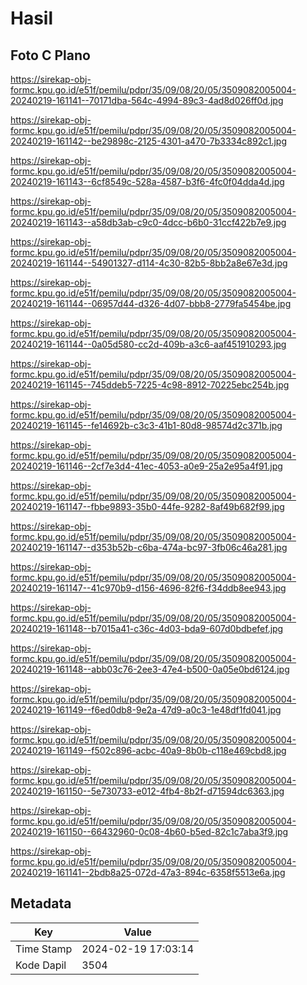 # Hasil

## Foto C Plano

https://sirekap-obj-formc.kpu.go.id/e51f/pemilu/pdpr/35/09/08/20/05/3509082005004-20240219-161141--70171dba-564c-4994-89c3-4ad8d026ff0d.jpg

https://sirekap-obj-formc.kpu.go.id/e51f/pemilu/pdpr/35/09/08/20/05/3509082005004-20240219-161142--be29898c-2125-4301-a470-7b3334c892c1.jpg

https://sirekap-obj-formc.kpu.go.id/e51f/pemilu/pdpr/35/09/08/20/05/3509082005004-20240219-161143--6cf8549c-528a-4587-b3f6-4fc0f04dda4d.jpg

https://sirekap-obj-formc.kpu.go.id/e51f/pemilu/pdpr/35/09/08/20/05/3509082005004-20240219-161143--a58db3ab-c9c0-4dcc-b6b0-31ccf422b7e9.jpg

https://sirekap-obj-formc.kpu.go.id/e51f/pemilu/pdpr/35/09/08/20/05/3509082005004-20240219-161144--54901327-d114-4c30-82b5-8bb2a8e67e3d.jpg

https://sirekap-obj-formc.kpu.go.id/e51f/pemilu/pdpr/35/09/08/20/05/3509082005004-20240219-161144--06957d44-d326-4d07-bbb8-2779fa5454be.jpg

https://sirekap-obj-formc.kpu.go.id/e51f/pemilu/pdpr/35/09/08/20/05/3509082005004-20240219-161144--0a05d580-cc2d-409b-a3c6-aaf451910293.jpg

https://sirekap-obj-formc.kpu.go.id/e51f/pemilu/pdpr/35/09/08/20/05/3509082005004-20240219-161145--745ddeb5-7225-4c98-8912-70225ebc254b.jpg

https://sirekap-obj-formc.kpu.go.id/e51f/pemilu/pdpr/35/09/08/20/05/3509082005004-20240219-161145--fe14692b-c3c3-41b1-80d8-98574d2c371b.jpg

https://sirekap-obj-formc.kpu.go.id/e51f/pemilu/pdpr/35/09/08/20/05/3509082005004-20240219-161146--2cf7e3d4-41ec-4053-a0e9-25a2e95a4f91.jpg

https://sirekap-obj-formc.kpu.go.id/e51f/pemilu/pdpr/35/09/08/20/05/3509082005004-20240219-161147--fbbe9893-35b0-44fe-9282-8af49b682f99.jpg

https://sirekap-obj-formc.kpu.go.id/e51f/pemilu/pdpr/35/09/08/20/05/3509082005004-20240219-161147--d353b52b-c6ba-474a-bc97-3fb06c46a281.jpg

https://sirekap-obj-formc.kpu.go.id/e51f/pemilu/pdpr/35/09/08/20/05/3509082005004-20240219-161147--41c970b9-d156-4696-82f6-f34ddb8ee943.jpg

https://sirekap-obj-formc.kpu.go.id/e51f/pemilu/pdpr/35/09/08/20/05/3509082005004-20240219-161148--b7015a41-c36c-4d03-bda9-607d0bdbefef.jpg

https://sirekap-obj-formc.kpu.go.id/e51f/pemilu/pdpr/35/09/08/20/05/3509082005004-20240219-161148--abb03c76-2ee3-47e4-b500-0a05e0bd6124.jpg

https://sirekap-obj-formc.kpu.go.id/e51f/pemilu/pdpr/35/09/08/20/05/3509082005004-20240219-161149--f6ed0db8-9e2a-47d9-a0c3-1e48df1fd041.jpg

https://sirekap-obj-formc.kpu.go.id/e51f/pemilu/pdpr/35/09/08/20/05/3509082005004-20240219-161149--f502c896-acbc-40a9-8b0b-c118e469cbd8.jpg

https://sirekap-obj-formc.kpu.go.id/e51f/pemilu/pdpr/35/09/08/20/05/3509082005004-20240219-161150--5e730733-e012-4fb4-8b2f-d71594dc6363.jpg

https://sirekap-obj-formc.kpu.go.id/e51f/pemilu/pdpr/35/09/08/20/05/3509082005004-20240219-161150--66432960-0c08-4b60-b5ed-82c1c7aba3f9.jpg

https://sirekap-obj-formc.kpu.go.id/e51f/pemilu/pdpr/35/09/08/20/05/3509082005004-20240219-161141--2bdb8a25-072d-47a3-894c-6358f5513e6a.jpg


## Metadata

| Key        | Value               |
| ---------- | ------------------- |
| Time Stamp | 2024-02-19 17:03:14 |
| Kode Dapil | 3504                |




